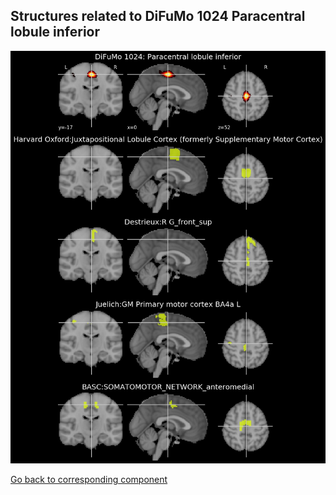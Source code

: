 


## Structures related to DiFuMo 1024 Paracentral lobule inferior

![244](244.jpg "Structures related to DiFuMo 1024 Paracentral lobule inferior")

[Go back to corresponding component](https://parietal-inria.github.io/DiFuMo/1024/html/244.html)